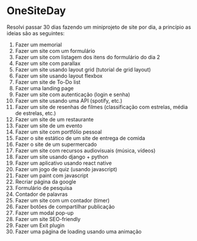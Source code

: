 # OneSiteDay

Resolvi passar 30 dias fazendo um miniprojeto de site por dia, a princípio as ideias são as seguintes:

1. Fazer um memorial 
2. Fazer um site com um formulário 
3. Fazer um site com listagem dos itens do formulário do dia 2
4. Fazer um site com parallax 
5. Fazer um site usando layout grid (tutorial de grid layout)
6. Fazer um site usando layout flexbox
7. Fazer um site de To-Do list
8. Fazer uma landing page
9. Fazer um site com autenticação (login e senha)
10. Fazer um site usando uma API (spotify, etc.)
11. Fazer um site de resenhas de filmes (classificação com estrelas, média de estrelas, etc.)
12. Fazer um site de um restaurante
13. Fazer um site de um evento
14. Fazer um site com portfólio pessoal
15. Fazer o site estático de um site de entrega de comida
16. Fazer o site de um supermercado
17. Fazer um site com recursos audiovisuais (música, vídeos)
18. Fazer um site usando django + python 
19. Fazer um aplicativo usando react native
20. Fazer um jogo de quiz (usando javascript)
21. Fazer um paint com javascript
22. Recriar página da google
23. Formulário de pesquisa
24. Contador de palavras
25. Fazer um site com um contador (timer)
26. Fazer botões de compartilhar publicação 
27. Fazer um modal pop-up
28. Fazer um site SEO-friendly
29. Fazer um Exit plugin
30. Fazer uma página de loading usando uma animação 
